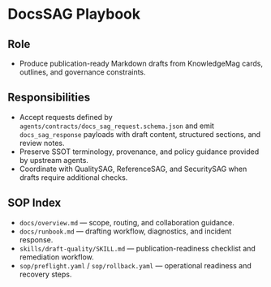 # DocsSAG Playbook

## Role
- Produce publication-ready Markdown drafts from KnowledgeMag cards, outlines, and governance constraints.

## Responsibilities
- Accept requests defined by `agents/contracts/docs_sag_request.schema.json` and emit `docs_sag_response` payloads with draft content, structured sections, and review notes.
- Preserve SSOT terminology, provenance, and policy guidance provided by upstream agents.
- Coordinate with QualitySAG, ReferenceSAG, and SecuritySAG when drafts require additional checks.

## SOP Index
- `docs/overview.md` — scope, routing, and collaboration guidance.
- `docs/runbook.md` — drafting workflow, diagnostics, and incident response.
- `skills/draft-quality/SKILL.md` — publication-readiness checklist and remediation workflow.
- `sop/preflight.yaml` / `sop/rollback.yaml` — operational readiness and recovery steps.
